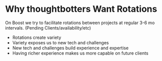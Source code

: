 # Why thoughtbotters Want Rotations

On Boost we try to facilitate rotations between projects at regular 3-6 mo intervals.
(Pending Clients/availability/etc)

- Rotations create variety
- Variety exposes us to new tech and challenges
- New tech and challenges build experience and expertise
- Having richer experience makes us more capable on future clients
